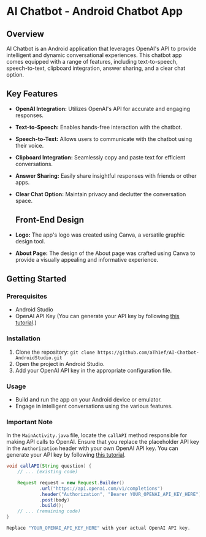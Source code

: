 # AI Chatbot - Android Chatbot App

## Overview

AI Chatbot is an Android application that leverages OpenAI's API to provide intelligent and dynamic conversational experiences. This chatbot app comes equipped with a range of features, including text-to-speech, speech-to-text, clipboard integration, answer sharing, and a clear chat option.

## Key Features

- **OpenAI Integration:** Utilizes OpenAI's API for accurate and engaging responses.
- **Text-to-Speech:** Enables hands-free interaction with the chatbot.
- **Speech-to-Text:** Allows users to communicate with the chatbot using their voice.
- **Clipboard Integration:** Seamlessly copy and paste text for efficient conversations.
- **Answer Sharing:** Easily share insightful responses with friends or other apps.
- **Clear Chat Option:** Maintain privacy and declutter the conversation space.

  ## Front-End Design

- **Logo:** The app's logo was created using Canva, a versatile graphic design tool.
- **About Page:** The design of the About page was crafted using Canva to provide a visually appealing and informative experience.


## Getting Started

### Prerequisites

- Android Studio
- OpenAI API Key (You can generate your API key by following [this tutorial](https://youtu.be/nafDyRsVnXU?si=l9-1iF96xh24JJ_U).)


### Installation

1. Clone the repository: `git clone https://github.com/aTh1ef/AI-Chatbot-AndroidStudio.git`
2. Open the project in Android Studio.
3. Add your OpenAI API key in the appropriate configuration file.

### Usage

- Build and run the app on your Android device or emulator.
- Engage in intelligent conversations using the various features.

### Important Note

In the `MainActivity.java` file, locate the `callAPI` method responsible for making API calls to OpenAI. Ensure that you replace the placeholder API key in the `Authorization` header with your own OpenAI API key.
You can generate your API key by following [this tutorial](https://youtu.be/nafDyRsVnXU?si=l9-1iF96xh24JJ_U).

```java
void callAPI(String question) {
    // ... (existing code)

    Request request = new Request.Builder()
            .url("https://api.openai.com/v1/completions")
            .header("Authorization", "Bearer YOUR_OPENAI_API_KEY_HERE")
            .post(body)
            .build();
    // ... (remaining code)
}

Replace "YOUR_OPENAI_API_KEY_HERE" with your actual OpenAI API key.

